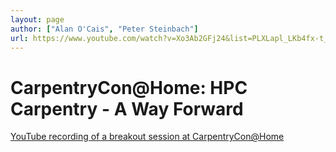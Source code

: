 ```yaml
---
layout: page
author: ["Alan O'Cais", "Peter Steinbach"]
url: https://www.youtube.com/watch?v=Xo3Ab2GFj24&list=PLXLapl_LKb4fx-t_4MBSPiefTraj5KdJ8&index=6
---
```


# CarpentryCon@Home: HPC Carpentry - A Way Forward

[YouTube recording of a breakout session at CarpentryCon@Home](https://www.youtube.com/watch?v=Xo3Ab2GFj24&list=PLXLapl_LKb4fx-t_4MBSPiefTraj5KdJ8&index=6)
